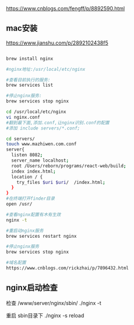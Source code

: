 <https://www.cnblogs.com/fengff/p/8892590.html>

## mac安装
<https://www.jianshu.com/p/2892102438f5>

```sh

brew install nginx  

#nginx地址:/usr/local/etc/nginx  

#查看目前执行的服务:
brew services list  

#停止nginx服务:
brew services stop nginx  

cd /usr/local/etc/nginx
vi nginx.conf  
#翻到最下面,添加.conf,让nginx识别.conf的配置
#添加 include servers/*.conf;

cd servers/
touch www.mazhiwen.com.conf
server{
  listen 8082;
  server_name localhost;
  root /Users/reborn/programs/react-web/build;
  index index.html;
  location / {
    try_files $uri $uri/  /index.html;
  }
}
#在终端打开finder目录
open /usr/

#查看nginx配置有木有生效
nginx -t

#重启动nginx服务
brew services restart nginx

#停止nginx服务
brew services stop nginx

#域名配置
https://www.cnblogs.com/rickzhai/p/7896432.html
```

## nginx启动检查

检查
/www/server/nginx/sbin/ ./nginx -t

重启
sbin目录下
./nginx -s reload
